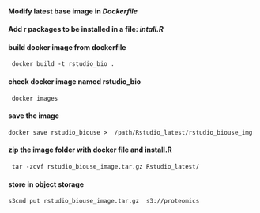 #### Modify latest base image in *Dockerfile*
#### Add r packages to be installed in a file: *intall.R*

#### build docker image from dockerfile
```  docker build -t rstudio_bio .  ```

#### check docker image named rstudio_bio
``` docker images```

#### save the image 
``` docker save rstudio_biouse >  /path/Rstudio_latest/rstudio_biouse_img ```
#### zip the image folder with docker file and install.R
```  tar -zcvf rstudio_biouse_image.tar.gz Rstudio_latest/ ```
#### store in object storage
```s3cmd put rstudio_biouse_image.tar.gz  s3://proteomics```

